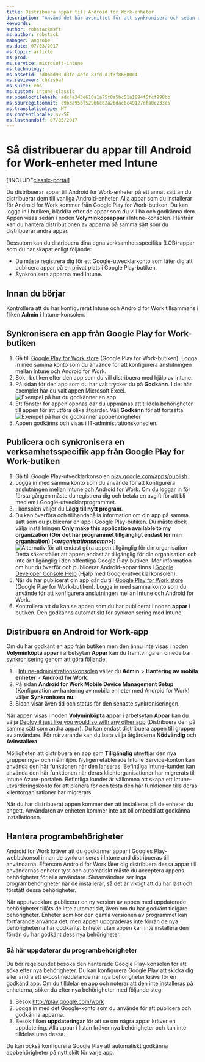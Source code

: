 ```yaml
---
title: Distribuera appar till Android for Work-enheter
description: "Använd det här avsnittet för att synkronisera och sedan distribuera appar till Android for Work-enheter från Google Play for Work Store."
keywords: 
author: robstackmsft
ms.author: robstack
manager: angrobe
ms.date: 07/03/2017
ms.topic: article
ms.prod: 
ms.service: microsoft-intune
ms.technology: 
ms.assetid: cd0bbd90-d3fe-4efc-83fd-d1f3f86800d4
ms.reviewer: chrisbal
ms.suite: ems
ms.custom: intune-classic
ms.openlocfilehash: adc4a343e610a1a75f8a5bc51a1894f6fcf998bb
ms.sourcegitcommit: c9b3a95bf529b6cb2a2bdacbc49127dfa0c233e5
ms.translationtype: HT
ms.contentlocale: sv-SE
ms.lasthandoff: 07/05/2017
---
```

# <a name="how-to-deploy-apps-to-android-for-work-devices-with-intune"></a>Så distribuerar du appar till Android for Work-enheter med Intune

[!INCLUDE[classic-portal](../includes/classic-portal.md)]

Du distribuerar appar till Android for Work-enheter på ett annat sätt än du distribuerar dem till vanliga Android-enheter. Alla appar som du installerar för Android for Work kommer från Google Play for Work-butiken. Du kan logga in i butiken, bläddra efter de appar som du vill ha och godkänna dem.
Appen visas sedan i noden **Volyminköpsappar** i Intune-konsolen. Härifrån kan du hantera distributionen av apparna på samma sätt som du distribuerar andra appar.

Dessutom kan du distribuera dina egna verksamhetsspecifika (LOB)-appar som du har skapat enligt följande:
- Du måste registrera dig för ett Google-utvecklarkonto som låter dig att publicera appar på en privat plats i Google Play-butiken.
- Synkronisera apparna med Intune.

## <a name="before-you-start"></a>Innan du börjar

Kontrollera att du har konfigurerat Intune och Android for Work tillsammans i fliken **Admin** i Intune-konsolen.

## <a name="synchronize-an-app-from-the-google-play-for-work-store"></a>Synkronisera en app från Google Play for Work-butiken


1. Gå till [Google Play for Work store](https://play.google.com/work) (Google Play for Work-butiken). Logga in med samma konto som du använde för att konfigurera anslutningen mellan Intune och Android for Work.
2. Sök i butiken efter den app som du vill distribuera med hjälp av Intune.
3. På sidan för den app som du har valt trycker du på **Godkänn**. I det här exemplet har du valt appen Microsoft Excel.<br>
  ![Exempel på hur du godkänner en app](media/approve.png)
4. Ett fönster för appen öppnas där du uppmanas att tilldela behörigheter till appen för att utföra olika åtgärder. Välj **Godkänn** för att fortsätta.<br>
  ![Exempel på hur du godkänner appbehörigheter](media/approve-app-permissions.png)
5. Appen godkänns och visas i IT-administrationskonsolen.

## <a name="publish-then-synchronize-a-line-of-business-app-from-the-google-play-for-work-store"></a>Publicera och synkronisera en verksamhetsspecifik app från Google Play for Work-butiken

1. Gå till Google Play-utvecklarkonsolen [play.google.com/apps/publish](https://play.google.com/apps/publish).
2. Logga in med samma konto som du använde för att konfigurera anslutningen mellan Intune och Android for Work. Om du loggar in för första gången måste du registrera dig och betala en avgift för att bli medlem i Google-utvecklarprogrammet.
3. I konsolen väljer du **Lägg till nytt program**.
4. Du kan överföra och tillhandahålla information om din app på samma sätt som du publicerar en app i Google Play-butiken. Du måste dock välja inställningen **Only make this application available to my organization (Gör det här programmet tillgängligt endast för min organisation) (<*organisationsnamn*>)**:<br>
  ![Alternativ för att endast göra appen tillgänglig för din organisation](media/restrict.png)<br>
Detta säkerställer att appen endast är tillgänglig för din organisation och inte är tillgänglig i den offentliga Google Play-butiken.
Mer information om hur du överför och publicerar Android-appar finns i [Google Developer Console Help](https://support.google.com/googleplay/android-developer/answer/113469) (Hjälp med Google-utvecklarkonsolen).
5. När du har publicerat din app går du till [Google Play for Work store](https://play.google.com/work) (Google Play for Work-butiken). Logga in med samma konto som du använde för att konfigurera anslutningen mellan Intune och Android for Work.
6. Kontrollera att du kan se appen som du har publicerat i noden **appar** i butiken. Den godkänns automatiskt för synkronisering med Intune.

## <a name="deploy-an-android-for-work-app"></a>Distribuera en Android for Work-app

Om du har godkänt en app från butiken men den ännu inte visas i noden **Volyminköpta appar** i arbetsytan **Appar** kan du framtvinga en omedelbar synkronisering genom att göra följande:

1. I [Intune-administrationskonsolen](https://manage.microsoft.com) väljer du **Admin** > **Hantering av mobila enheter** > **Android for Work**.
2. På sidan **Android for Work Mobile Device Management Setup** (Konfiguration av hantering av mobila enheter med Android for Work) väljer **Synkronisera nu**.
3. Sidan visar även tid och status för den senaste synkroniseringen.

När appen visas i noden **Volyminköpta appar** i arbetsytan **Appar** kan du välja [Deploy it just like you would so with any other app](deploy-apps-in-microsoft-intune.md) (Distribuera den på samma sätt som andra appar). Du kan endast distribuera appen till grupper av användare. För närvarande kan du bara välja åtgärderna **Nödvändig** och **Avinstallera**.

Möjligheten att distribuera en app som **Tillgänglig** utnyttjar den nya grupperings- och målmiljön. Nyligen etablerade Intune Service-konton kan använda den här funktionen när den lanseras. Befintliga Intune-kunder kan använda den här funktionen när deras klientorganisationer har migrerats till Intune Azure-portalen. Befintliga kunder är välkomna att skapa ett Intune-utvärderingskonto för att planera för och testa den här funktionen tills deras klientorganisationer har migrerats.

När du har distribuerat appen kommer den att installeras på de enheter du angett. Användaren av enheten kommer inte att bli ombedd att godkänna installationen.

## <a name="manage-app-permissions"></a>Hantera programbehörigheter
Android for Work kräver att du godkänner appar i Googles Play-webbskonsol innan de synkroniseras i Intune and distribueras till användarna.  Eftersom Android for Work låter dig distribuera dessa appar till användarnas enheter tyst och automatiskt måste du acceptera appens behörigheter för alla användare.  Slutanvändare ser inga programbehörigheter när de installerar, så det är viktigt att du har läst och förstått dessa behörigheter.

När apputvecklare publicerar en ny version av appen med uppdaterade behörigheter tillåts de inte automatiskt, även om du har godkänt tidigare behörigheter. Enheter som kör den gamla versionen av programmet kan fortfarande använda det, men appen uppgraderas inte förrän de nya behörigheterna har godkänts. Enheter utan appen kan inte installera den förrän du har godkänt dess nya behörigheter.

### <a name="how-to-update-app-permissions"></a>Så här uppdaterar du programbehörigheter

Du bör regelbundet besöka den hanterade Google Play-konsolen för att söka efter nya behörigheter. Du kan konfigurera Google Play att skicka dig eller andra ett e-postmeddelande när nya behörigheter krävs för en godkänd app. Om du tilldelar en app och noterar att den inte installeras på enheterna, söker du efter nya behörigheter med följande steg:

1. Besök http://play.google.com/work
2. Logga in med det Google-konto som du använde för att publicera och godkänna apparna.
3. Besök fliken **uppdateringar** för att se om några appar kräver en uppdatering.  Alla appar i listan kräver nya behörigheter och kan inte tilldelas utan dessa.  

Du kan också konfigurera Google Play att automatiskt godkänna appbehörigheter på nytt skilt för varje app. 

